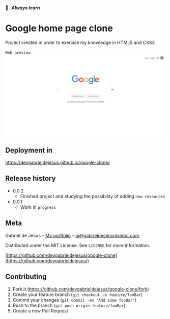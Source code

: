 #### 📒   _Always learn_

# Google home page clone
Project created in order to exercise my knowledge in HTML5 and CSS3.

`Web preview`
![](assets/web-preview.png)

## Deployment in
https://devgabrieldejesus.github.io/google-clone/

## Release history

* 0.0.2
    * Finished project and studying the possibility of adding `new resources`
* 0.0.1
    * Work in `progress`

## Meta

Gabriel de Jesus – [My portfolio](https://gabrieldesenvolvedor.com/) – oi@gabrieldesenvolvedor.com

Distributed under the MIT License. See `LICENSE` for more information.

[https://github.com/devgabrieldejesus/google-clone](https://github.com/devgabrieldejesus/)

## Contributing

1. Fork it (<https://github.com/devgabrieldejesus/google-clone/fork>)
2. Create your feature branch (`git checkout -b feature/fooBar`)
3. Commit your changes (`git commit -am 'Add some fooBar'`)
4. Push to the branch (`git push origin feature/fooBar`)
5. Create a new Pull Request
